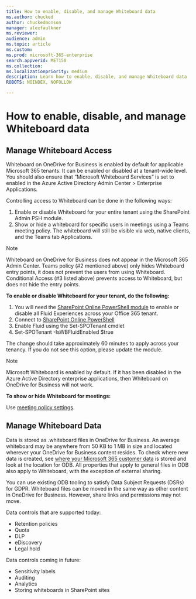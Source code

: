 ```yaml
---
title: How to enable, disable, and manage Whiteboard data
ms.author: chucked
author: chuckedmonson
manager: alexfaulkner
ms.reviewer: 
audience: admin
ms.topic: article
ms.custom: 
ms.prod: microsoft-365-enterprise
search.appverid: MET150
ms.collection: 
ms.localizationpriority: medium
description: Learn how to enable, disable, and manage Whiteboard data
ROBOTS: NOINDEX, NOFOLLOW

---
```


# How to enable, disable, and manage Whiteboard data

## Manage Whiteboard Access

Whiteboard on OneDrive for Business is enabled by default for applicable Microsoft 365 tenants. It can be enabled or disabled at a tenant-wide level. You should also ensure that “Microsoft Whiteboard Services” is set to enabled in the Azure Active Directory Admin Center > Enterprise Applications.

Controlling access to Whiteboard can be done in the following ways:
1. Enable or disable Whiteboard for your entire tenant using the SharePoint Admin PSH module.
1. Show or hide a whiteboard for specific users in meetings using a Teams meeting policy. The whiteboard will still be visible via web, native clients, and the Teams tab Applications.

> [!NOTE]
> Whiteboard on OneDrive for Business does not appear in the Microsoft 365 Admin Center. Teams policy (#2 mentioned above) only hides Whiteboard entry points, it does not prevent the users from using Whiteboard. Conditional Access (#3 listed above) prevents access to Whiteboard, but does not hide the entry points.

**To enable or disable Whiteboard for your tenant, do the following:** 

1.	You will need the [SharePoint Online PowerShell module](/microsoft-365/enterprise/manage-sharepoint-online-with-microsoft-365-powershell) to enable or disable all Fluid Experiences across your Office 365 tenant.
1.	Connect to [SharePoint Online PowerShell](/powershell/sharepoint/sharepoint-online/connect-sharepoint-online)
1.	Enable Fluid using the Set-SPOTenant cmdlet
1.	Set-SPOTenant -IsWBFluidEnabled $true

The change should take approximately 60 minutes to apply across your tenancy. If you do not see this option, please update the module.

> [!NOTE]
> Microsoft Whiteboard is enabled by default. If it has been disabled in the Azure Active Directory enterprise applications, then Whiteboard on OneDrive for Business will not work.

**To show or hide Whiteboard for meetings:** 

Use [meeting policy settings](/microsoftteams/meeting-policies-content-sharing).

## Manage Whiteboard Data 

Data is stored as .whiteboard files in OneDrive for Business. An average whiteboard may be anywhere from 50 KB to 1 MB in size and located wherever your OneDrive for Business content resides. To check where new data is created, see [where your Microsoft 365 customer data](/microsoft-365/enterprise/o365-data-locations) is stored and look at the location for ODB. All properties that apply to general files in ODB also apply to Whiteboard, with the exception of external sharing.

You can use existing ODB tooling to satisfy Data Subject Requests (DSRs) for GDPR. Whiteboard files can be moved in the same way as other content in OneDrive for Business. However, share links and permissions may not move.

Data controls that are supported today:

- Retention policies
- Quota
- DLP
- eDiscovery
- Legal hold

Data controls coming in future:

- Sensitivity labels
- Auditing
- Analytics
- Storing whiteboards in SharePoint sites









